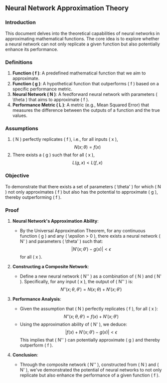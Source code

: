 ## Neural Network Approximation Theory

### Introduction
This document delves into the theoretical capabilities of neural networks in approximating mathematical functions. The core idea is to explore whether a neural network can not only replicate a given function but also potentially enhance its performance.

### Definitions
1. **Function \( f \)**: A predefined mathematical function that we aim to approximate.
2. **Function \( g \)**: A hypothetical function that outperforms \( f \) based on a specific performance metric.
3. **Neural Network \( N \)**: A feedforward neural network with parameters \( \theta \) that aims to approximate \( f \).
4. **Performance Metric \( L \)**: A metric (e.g., Mean Squared Error) that measures the difference between the outputs of a function and the true values.

### Assumptions
1. \( N \) perfectly replicates \( f \), i.e., for all inputs \( x \),
   $$ N(x; \theta) = f(x) $$
2. There exists a \( g \) such that for all \( x \),
   $$ L(g, x) < L(f, x) $$

### Objective
To demonstrate that there exists a set of parameters \( \theta' \) for which \( N \) not only approximates \( f \) but also has the potential to approximate \( g \), thereby outperforming \( f \).

### Proof

1. **Neural Network's Approximation Ability**:
   - By the Universal Approximation Theorem, for any continuous function \( g \) and any \( \epsilon > 0 \), there exists a neural network \( N' \) and parameters \( \theta' \) such that:
     $$ |N'(x; \theta') - g(x)| < \epsilon $$
   for all \( x \).

2. **Constructing a Composite Network**:
   - Define a new neural network \( N'' \) as a combination of \( N \) and \( N' \). Specifically, for any input \( x \), the output of \( N'' \) is:
     $$ N''(x; \theta, \theta') = N(x; \theta) + N'(x; \theta') $$

3. **Performance Analysis**:
   - Given the assumption that \( N \) perfectly replicates \( f \), for all \( x \):
     $$ N''(x; \theta, \theta') = f(x) + N'(x; \theta') $$
   - Using the approximation ability of \( N' \), we deduce:
     $$ |f(x) + N'(x; \theta') - g(x)| < \epsilon $$
   This implies that \( N'' \) can potentially approximate \( g \) and thereby outperform \( f \).

4. **Conclusion**:
   - Through the composite network \( N'' \), constructed from \( N \) and \( N' \), we've demonstrated the potential of neural networks to not only replicate but also enhance the performance of a given function \( f \).
